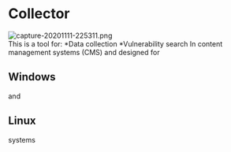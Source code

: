 # Collector
![capture-20201111-225311.png](https://i.postimg.cc/tgVWjVVq/capture-20201111-225311.png)<br>
This is a tool for:
*Data collection
*Vulnerability search
In content management systems (CMS) and designed for <h2>Windows</h2> and <h2>Linux</h2> systems

